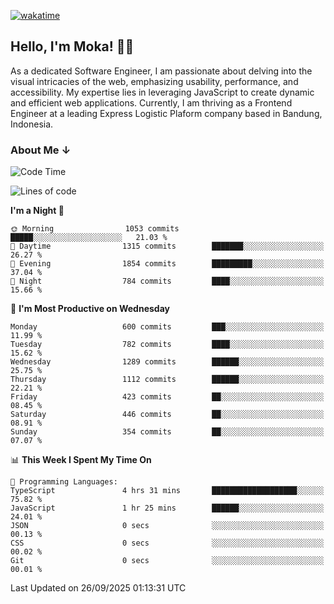 [![wakatime](https://wakatime.com/badge/user/af9abd23-dba3-4dbe-973c-b045a9417a55.svg?style=social)](https://wakatime.com/@af9abd23-dba3-4dbe-973c-b045a9417a55)
## Hello, I'm Moka! 👋🏼


As a dedicated Software Engineer, I am passionate about delving into the visual intricacies of the web, emphasizing usability, performance, and accessibility. My expertise lies in leveraging JavaScript to create dynamic and efficient web applications. Currently, I am thriving as a Frontend Engineer at a leading Express Logistic Plaform company based in Bandung, Indonesia.

### About Me ↓

<!--START_SECTION:waka-->
![Code Time](http://img.shields.io/badge/Code%20Time-12%2C604%20hrs%205%20mins-blue)

![Lines of code](https://img.shields.io/badge/From%20Hello%20World%20I%27ve%20Written-10.9%20million%20lines%20of%20code-blue)

**I'm a Night 🦉** 

```text
🌞 Morning                1053 commits        █████░░░░░░░░░░░░░░░░░░░░   21.03 % 
🌆 Daytime                1315 commits        ███████░░░░░░░░░░░░░░░░░░   26.27 % 
🌃 Evening                1854 commits        █████████░░░░░░░░░░░░░░░░   37.04 % 
🌙 Night                  784 commits         ████░░░░░░░░░░░░░░░░░░░░░   15.66 % 
```
📅 **I'm Most Productive on Wednesday** 

```text
Monday                   600 commits         ███░░░░░░░░░░░░░░░░░░░░░░   11.99 % 
Tuesday                  782 commits         ████░░░░░░░░░░░░░░░░░░░░░   15.62 % 
Wednesday                1289 commits        ██████░░░░░░░░░░░░░░░░░░░   25.75 % 
Thursday                 1112 commits        ██████░░░░░░░░░░░░░░░░░░░   22.21 % 
Friday                   423 commits         ██░░░░░░░░░░░░░░░░░░░░░░░   08.45 % 
Saturday                 446 commits         ██░░░░░░░░░░░░░░░░░░░░░░░   08.91 % 
Sunday                   354 commits         ██░░░░░░░░░░░░░░░░░░░░░░░   07.07 % 
```


📊 **This Week I Spent My Time On** 

```text
💬 Programming Languages: 
TypeScript               4 hrs 31 mins       ███████████████████░░░░░░   75.82 % 
JavaScript               1 hr 25 mins        ██████░░░░░░░░░░░░░░░░░░░   24.01 % 
JSON                     0 secs              ░░░░░░░░░░░░░░░░░░░░░░░░░   00.13 % 
CSS                      0 secs              ░░░░░░░░░░░░░░░░░░░░░░░░░   00.02 % 
Git                      0 secs              ░░░░░░░░░░░░░░░░░░░░░░░░░   00.01 % 
```


 Last Updated on 26/09/2025 01:13:31 UTC
<!--END_SECTION:waka-->
